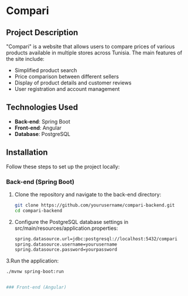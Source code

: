# Compari

## Project Description

"Compari" is a website that allows users to compare prices of various products available in multiple stores across Tunisia. The main features of the site include:
- Simplified product search
- Price comparison between different sellers
- Display of product details and customer reviews
- User registration and account management

## Technologies Used

- **Back-end**: Spring Boot
- **Front-end**: Angular
- **Database**: PostgreSQL

## Installation

Follow these steps to set up the project locally:

### Back-end (Spring Boot)

1. Clone the repository and navigate to the back-end directory:
   ```bash
   git clone https://github.com/yourusername/compari-backend.git
   cd compari-backend
   
2. Configure the PostgreSQL database settings in src/main/resources/application.properties:
   ```bash
   spring.datasource.url=jdbc:postgresql://localhost:5432/compari
   spring.datasource.username=yourusername
   spring.datasource.password=yourpassword

3.Run the application:
   ```bash
./mvnw spring-boot:run


### Front-end (Angular)




